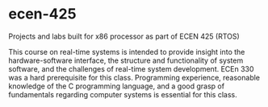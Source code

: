 # ecen-425
Projects and labs built for x86 processor as part of ECEN 425 (RTOS)

This course on real-time systems is intended to provide insight into the hardware-software interface, the structure and functionality of system software, and the challenges of real-time system development. ECEn 330 was a hard prerequisite for this class. Programming experience, reasonable knowledge of the C programming language, and a good grasp of fundamentals regarding computer systems is essential for this class.
